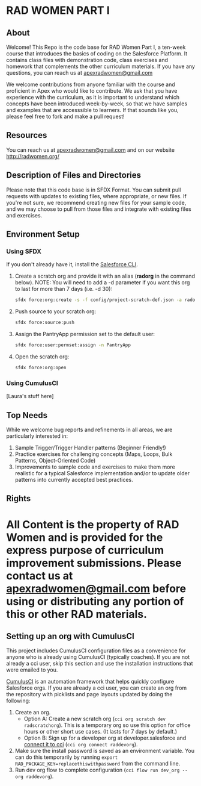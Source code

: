 # RAD WOMEN PART I

## About

Welcome! This Repo is the code base for RAD Women Part I, a ten-week course that introduces the basics of coding on the Salesforce Platform.  It contains class files with demonstration code, class exercises and homework that complements the other curriculum materials. If you have any questions, you can reach us at apexradwomen@gmail.com

We welcome contributions from anyone familiar with the course and proficient in Apex who would like to contribute.  We ask that you have experience with the curriculum, as it is important to understand which concepts have been introduced week-by-week, so that we have samples and examples that are accesssible to learners.  If that sounds like you, please feel free to fork and make a pull request!

## Resources

You can reach us at apexradwomen@gmail.com and on our website <http://radwomen.org/>

## Description of Files and Directories

Please note that this code base is in SFDX Format.  You can submit pull requests with updates to existing files, where appropriate, or new files.  If you're not sure, we recommend creating new files for your sample code, and we may choose to pull from those files and integrate with existing files and exercises.  

## Environment Setup

### Using SFDX

If you don't already have it, install the [Salesforce CLI](https://developer.salesforce.com/docs/atlas.en-us.sfdx_setup.meta/sfdx_setup/sfdx_setup_install_cli.htm).

1. Create a scratch org and provide it with an alias (**radorg** in the command below). NOTE: You will need to add a -d parameter if you want this org to last for more than 7 days (i.e. -d 30):

    ```bash
    sfdx force:org:create -s -f config/project-scratch-def.json -a radorg
    ```

1. Push source to your scratch org:

    ```bash
    sfdx force:source:push
    ```

1. Assign the PantryApp permission set to the default user:

    ```bash
    sfdx force:user:permset:assign -n PantryApp
    ```

1. Open the scratch org:

    ```bash
    sfdx force:org:open
    ```

### Using CumulusCI

[Laura's stuff here]

## Top Needs

While we welcome bug reports and refinements in all areas, we are particularly interested in:

1. Sample Trigger/Trigger Handler patterns (Beginner Friendly!)
2. Practice exercises for challenging concepts (Maps, Loops, Bulk Patterns, Object-Oriented Code)
3. Improvements to sample code and exercises to make them more realistic for a typical Salesforce implementation and/or to update older patterns into currently accepted best practices.

## Rights
All Content is the property of RAD Women and is provided for the express purpose of curriculum improvement submissions.  Please contact us at apexradwomen@gmail.com before using or distributing any portion of this or other RAD materials.
=======
## Setting up an org with CumulusCI
This project includes CumulusCI configuration files as a convenience for anyone who is already using CumulusCI (typically coaches). If you are not already a cci user, skip this section and use the installation instructions that were emailed to you.

[CumulusCI](https://cumulusci.readthedocs.io/) is an automation framework that helps quickly configure Salesforce orgs. If you are already a cci user, you can create an org from the repository with picklists and page layouts updated by doing the following:

1. Create an org.
    - Option A: Create a new scratch org (`cci org scratch dev radscratchorg`). This is a temporary org so use this option for office hours or other short use cases. (It lasts for 7 days by default.)
    - Option B: Sign up for a developer org at developer.salesforce and [connect it to cci](https://cumulusci.readthedocs.io/en/stable/connected_orgs.html) (`cci org connect raddevorg`).
2. Make sure the install password is saved as an environment variable. You can do this temporarily by running `export RAD_PACKAGE_KEY=replacethiswithpassword` from the command line.
3. Run dev org flow to complete configuration (`cci flow run dev_org --org raddevorg`).